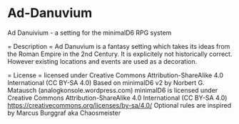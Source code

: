 # Ad-Danuvium
Ad Danuivium - a setting for the minimalD6 RPG system

= Description =
Ad Danuvium is a fantasy setting which takes its ideas from the Roman Empire in the 2nd Century. It is explicitely not historically correct. However existing locations and events are used as a decoration.

= License = 
licensed under Creative Commons Attribution-ShareAlike 4.0 International (CC BY-SA 4.0)
Based on minimalD6 v2 by Norbert G. Matausch (analogkonsole.wordpress.com)
minimalD6 is licensed under Creative Commons Attribution-ShareAlike 4.0 International (CC BY-SA 4.0)
https://creativecommons.org/licenses/by-sa/4.0/
Optional rules are inspired by Marcus Burggraf aka Chaosmeister
